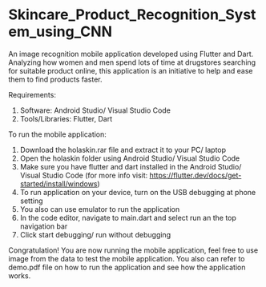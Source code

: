 # Skincare_Product_Recognition_System_using_CNN
An image recognition mobile application developed using Flutter and Dart. Analyzing how women and men spend lots of time at drugstores searching for suitable product online, this application is an initiative to help and ease them to find products faster.

Requirements:

1. Software: Android Studio/ Visual Studio Code
2. Tools/Libraries: Flutter, Dart

To run the mobile application:

1. Download the holaskin.rar file and extract it to your PC/ laptop
2. Open the holaskin folder using Android Studio/ Visual Studio Code
3. Make sure you have flutter and dart installed in the Android Studio/ Visual Studio Code
   (for more info visit: https://flutter.dev/docs/get-started/install/windows)
4. To run application on your device, turn on the USB debugging at phone setting
5. You also can use emulator to run the application
6. In the code editor, navigate to main.dart and select run an the top navigation bar
7. Click start debugging/ run without debugging

Congratulation! You are now running the mobile application, feel free to use image from the 
data to test the mobile application. You also can refer to demo.pdf file on how to run the application
and see how the application works.
